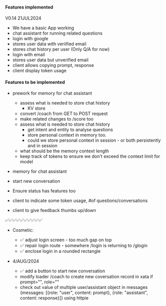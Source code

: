 #### Features implemented

V0.14 21JUL2024

- We have a basic App working
- chat assistant for running related questions
- login with google
- stores user data with veriified email
- stores chat history per user (Only Q/A for now)
- login with email
- stores user data but unverified email
- client allows copying prompt, response
- client display token usage

#### Features to be implemented

- prework for memory for chat assistant

  - assess what is needed to store chat history
    - KV store
  - convert /coach from GET to POST request
  - make related changes to /score too
  - assess what is needed to store chat history
    - get intent and entity to analyse questions
    - store personal context in memory too.
    - could we store personal context in session - or both persistently and in session
  - what should be the memory context length
  - keep track of tokens to ensure we don't exceed the context limit for model

- memory for chat assistant
- start new conversation
- Ensure status has features too
- client to indicate some token usage, #of questions/conversations
- client to give feedback thumbs up/down

✅✅✅✅✅✅✅✅✅✅

- Cosmetic:

  - ✅ adjust login screen - too much gap on top
  - ✅ repair login route - somewhere /login is returning to /glogin
  - ✅ enclose login in a rounded rectangle

- 4/AUG/2024
  - ✅ add a button to start new conversation
  - modify loader /coach to create new coversation record in xata if prompt="", role=""
  - check out value of multiple user/assistant object in messages {messages: [{role: "user", content: prompt}, {role: "assistant", content: response}]} using httpie
